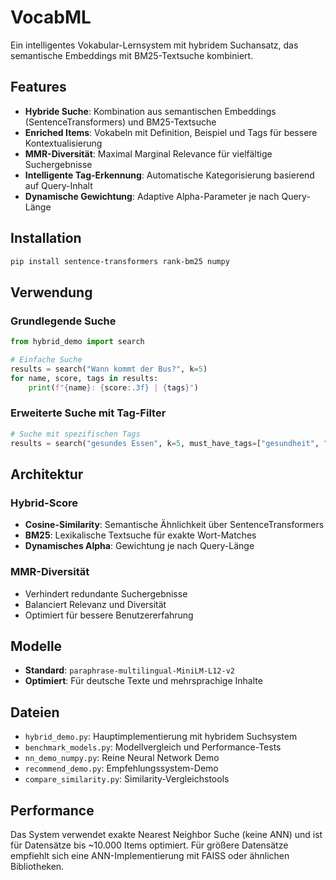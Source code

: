 # VocabML

Ein intelligentes Vokabular-Lernsystem mit hybridem Suchansatz, das semantische Embeddings mit BM25-Textsuche kombiniert.

## Features

- **Hybride Suche**: Kombination aus semantischen Embeddings (SentenceTransformers) und BM25-Textsuche
- **Enriched Items**: Vokabeln mit Definition, Beispiel und Tags für bessere Kontextualisierung
- **MMR-Diversität**: Maximal Marginal Relevance für vielfältige Suchergebnisse
- **Intelligente Tag-Erkennung**: Automatische Kategorisierung basierend auf Query-Inhalt
- **Dynamische Gewichtung**: Adaptive Alpha-Parameter je nach Query-Länge

## Installation

```bash
pip install sentence-transformers rank-bm25 numpy
```

## Verwendung

### Grundlegende Suche
```python
from hybrid_demo import search

# Einfache Suche
results = search("Wann kommt der Bus?", k=5)
for name, score, tags in results:
    print(f"{name}: {score:.3f} | {tags}")
```

### Erweiterte Suche mit Tag-Filter
```python
# Suche mit spezifischen Tags
results = search("gesundes Essen", k=5, must_have_tags=["gesundheit", "essen"])
```

## Architektur

### Hybrid-Score
- **Cosine-Similarity**: Semantische Ähnlichkeit über SentenceTransformers
- **BM25**: Lexikalische Textsuche für exakte Wort-Matches
- **Dynamisches Alpha**: Gewichtung je nach Query-Länge

### MMR-Diversität
- Verhindert redundante Suchergebnisse
- Balanciert Relevanz und Diversität
- Optimiert für bessere Benutzererfahrung

## Modelle

- **Standard**: `paraphrase-multilingual-MiniLM-L12-v2`
- **Optimiert**: Für deutsche Texte und mehrsprachige Inhalte

## Dateien

- `hybrid_demo.py`: Hauptimplementierung mit hybridem Suchsystem
- `benchmark_models.py`: Modellvergleich und Performance-Tests
- `nn_demo_numpy.py`: Reine Neural Network Demo
- `recommend_demo.py`: Empfehlungssystem-Demo
- `compare_similarity.py`: Similarity-Vergleichstools

## Performance

Das System verwendet exakte Nearest Neighbor Suche (keine ANN) und ist für Datensätze bis ~10.000 Items optimiert. Für größere Datensätze empfiehlt sich eine ANN-Implementierung mit FAISS oder ähnlichen Bibliotheken.
